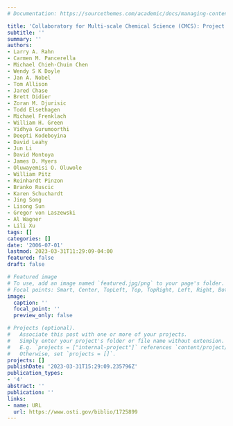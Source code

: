 ```yaml
---
# Documentation: https://sourcethemes.com/academic/docs/managing-content/

title: 'Collaboratory for Multi-scale Chemical Science (CMCS): Project Final Report.'
subtitle: ''
summary: ''
authors:
- Larry A. Rahn
- Carmen M. Pancerella
- Michael Chieh-Chuin Chen
- Wendy S K Doyle
- Jan A. Nobel
- Tom Allison
- Jared Chase
- Brett Didier
- Zoran M. Djurisic
- Todd Elsethagen
- Michael Frenklach
- William H. Green
- Vidhya Gurumoorthi
- Deepti Kodeboyina
- David Leahy
- Jun Li
- David Montoya
- James D. Myers
- Oluwayemisi O. Oluwole
- William Pitz
- Reinhardt Pinzon
- Branko Ruscic
- Karen Schuchardt
- Jing Song
- Lisong Sun
- Gregor von Laszewski
- Al Wagner
- Lili Xu
tags: []
categories: []
date: '2006-07-01'
lastmod: 2023-03-31T11:29:09-04:00
featured: false
draft: false

# Featured image
# To use, add an image named `featured.jpg/png` to your page's folder.
# Focal points: Smart, Center, TopLeft, Top, TopRight, Left, Right, BottomLeft, Bottom, BottomRight.
image:
  caption: ''
  focal_point: ''
  preview_only: false

# Projects (optional).
#   Associate this post with one or more of your projects.
#   Simply enter your project's folder or file name without extension.
#   E.g. `projects = ["internal-project"]` references `content/project/deep-learning/index.md`.
#   Otherwise, set `projects = []`.
projects: []
publishDate: '2023-03-31T15:29:09.235796Z'
publication_types:
- '4'
abstract: ''
publication: ''
links:
- name: URL
  url: https://www.osti.gov/biblio/1725899
---
```

